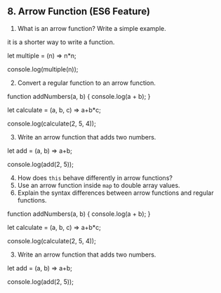 ## 8. Arrow Function (ES6 Feature)
1. What is an arrow function? Write a simple example.

it is a shorter way to write a function.

let multiple = (n) => n*n;

console.log(multiple(n));

2. Convert a regular function to an arrow function.

function addNumbers(a, b) {
    console.log(a + b);
}

let calculate = (a, b, c) => a+b*c;

console.log(calculate(2, 5, 4));

3. Write an arrow function that adds two numbers.

let add = (a, b) => a+b;

console.log(add(2, 5));


4. How does `this` behave differently in arrow functions?
5. Use an arrow function inside `map` to double array values.
6. Explain the syntax differences between arrow functions and regular functions.

function addNumbers(a, b) {
    console.log(a + b);
}

let calculate = (a, b, c) => a+b*c;

console.log(calculate(2, 5, 4));

3. Write an arrow function that adds two numbers.

let add = (a, b) => a+b;

console.log(add(2, 5));

